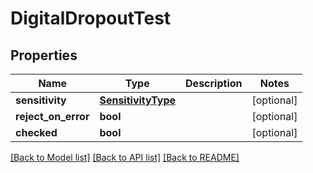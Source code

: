 # DigitalDropoutTest

## Properties
Name | Type | Description | Notes
------------ | ------------- | ------------- | -------------
**sensitivity** | [**SensitivityType**](SensitivityType.md) |  | [optional] 
**reject_on_error** | **bool** |  | [optional] 
**checked** | **bool** |  | [optional] 

[[Back to Model list]](../README.md#documentation-for-models) [[Back to API list]](../README.md#documentation-for-api-endpoints) [[Back to README]](../README.md)


